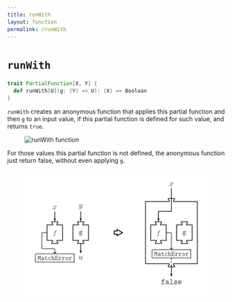 ```yaml
---
title: runWith
layout: function
permalink: /runWith
---
```


# `runWith`

~~~ scala
trait PartialFunction[X, Y] {
  def runWith[U](g: (Y) => U): (X) => Boolean
}
~~~

`runWith` creates an anonymous function that applies this partial function and then `g` to an input value, if this partial function is defined for such value, and returns `true`.

<figure class="diagram">
  <img src="images/runWith.1.svg" alt="runWith function">
  <!-- <figcaption class="diagram-desc"></figcaption> -->
</figure>

For those values this partial function is not defined, the anonymous function just return false, without even applying `g`.

<figure class="diagram">
  <img src="images/runWith.2.svg" alt="runWith function">
  <!-- <figcaption class="diagram-desc"></figcaption> -->
</figure>
